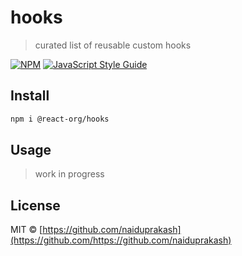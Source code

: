 # hooks

> curated list of reusable custom hooks

[![NPM](https://img.shields.io/npm/v/hooks.svg)](https://www.npmjs.com/package/hooks) [![JavaScript Style Guide](https://img.shields.io/badge/code_style-standard-brightgreen.svg)](https://standardjs.com)

## Install

```bash
npm i @react-org/hooks
```

## Usage
> work in progress

## License

MIT © [https://github.com/naiduprakash](https://github.com/https://github.com/naiduprakash)
